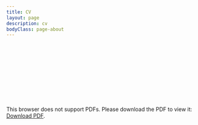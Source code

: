 ```yaml
---
title: CV
layout: page
description: cv
bodyClass: page-about
---
```


<object data="https://keziaolive.github.io/images/240530_CV.pdf" type="application/pdf" width="1000px" height="1000px">
    <embed src="https://keziaolive.github.io/images/240530_CV.pdf">
        <p>This browser does not support PDFs. Please download the PDF to view it: <a href="https://keziaolive.github.io/olivesblog/images/240530_CV.pdf">Download PDF</a>.</p>
    </embed>
</object>
